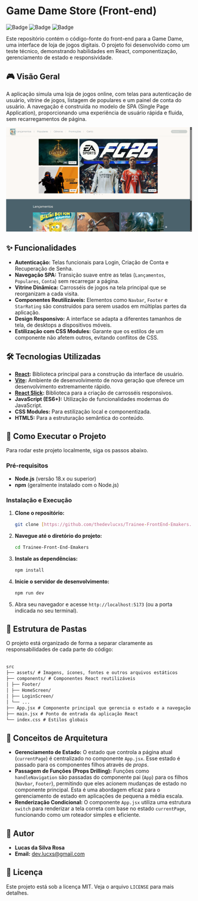 # Game Dame Store (Front-end)

![Badge](https://img.shields.io/badge/status-conclu%C3%ADdo-green)
![Badge](https://img.shields.io/badge/react-18.2.0-blue)
![Badge](https://img.shields.io/badge/vite-5.2.0-purple)

Este repositório contém o código-fonte do front-end para a Game Dame, uma interface de loja de jogos digitais. O projeto foi desenvolvido como um teste técnico, demonstrando habilidades em React, componentização, gerenciamento de estado e responsividade.

## 🎮 Visão Geral

A aplicação simula uma loja de jogos online, com telas para autenticação de usuário, vitrine de jogos, listagem de populares e um painel de conta do usuário. A navegação é construída no modelo de SPA (Single Page Application), proporcionando uma experiência de usuário rápida e fluida, sem recarregamentos de página.

![Screenshot da Aplicação](./Screenshot.png)

## ✨ Funcionalidades

- **Autenticação:** Telas funcionais para Login, Criação de Conta e Recuperação de Senha.
- **Navegação SPA:** Transição suave entre as telas (`Lançamentos`, `Populares`, `Conta`) sem recarregar a página.
- **Vitrine Dinâmica:** Carrosséis de jogos na tela principal que se reorganizam a cada visita.
- **Componentes Reutilizáveis:** Elementos como `Navbar`, `Footer` e `StarRating` são construídos para serem usados em múltiplas partes da aplicação.
- **Design Responsivo:** A interface se adapta a diferentes tamanhos de tela, de desktops a dispositivos móveis.
- **Estilização com CSS Modules:** Garante que os estilos de um componente não afetem outros, evitando conflitos de CSS.

## 🛠️ Tecnologias Utilizadas

- **[React](https://react.dev/):** Biblioteca principal para a construção da interface de usuário.
- **[Vite](https://vitejs.dev/):** Ambiente de desenvolvimento de nova geração que oferece um desenvolvimento extremamente rápido.
- **[React Slick](https://react-slick.neostack.com/):** Biblioteca para a criação de carrosséis responsivos.
- **JavaScript (ES6+):** Utilização de funcionalidades modernas do JavaScript.
- **CSS Modules:** Para estilização local e componentizada.
- **HTML5:** Para a estruturação semântica do conteúdo.

## 🚀 Como Executar o Projeto

Para rodar este projeto localmente, siga os passos abaixo.

### Pré-requisitos

- **Node.js** (versão 18.x ou superior)
- **npm** (geralmente instalado com o Node.js)

### Instalação e Execução

1.  **Clone o repositório:**

    ```bash
    git clone [https://github.com/thedevlucxs/Trainee-FrontEnd-Emakers.git]
    ```

2.  **Navegue até o diretório do projeto:**

    ```bash
    cd Trainee-Front-End-Emakers
    ```

3.  **Instale as dependências:**

    ```bash
    npm install
    ```

4.  **Inicie o servidor de desenvolvimento:**

    ```bash
    npm run dev
    ```

5.  Abra seu navegador e acesse `http://localhost:5173` (ou a porta indicada no seu terminal).

## 📂 Estrutura de Pastas

O projeto está organizado de forma a separar claramente as responsabilidades de cada parte do código:

```

src
├── assets/ # Imagens, ícones, fontes e outros arquivos estáticos
├── components/ # Componentes React reutilizáveis
│ ├── Footer/
│ ├── HomeScreen/
│ ├── LoginScreen/
│ └── ...
├── App.jsx # Componente principal que gerencia o estado e a navegação
├── main.jsx # Ponto de entrada da aplicação React
└── index.css # Estilos globais

```

## 🧠 Conceitos de Arquitetura

- **Gerenciamento de Estado:** O estado que controla a página atual (`currentPage`) é centralizado no componente `App.jsx`. Esse estado é passado para os componentes filhos através de _props_.
- **Passagem de Funções (Props Drilling):** Funções como `handleNavigation` são passadas do componente pai (`App`) para os filhos (`Navbar`, `Footer`), permitindo que eles acionem mudanças de estado no componente principal. Esta é uma abordagem eficaz para o gerenciamento de estado em aplicações de pequena a média escala.
- **Renderização Condicional:** O componente `App.jsx` utiliza uma estrutura `switch` para renderizar a tela correta com base no estado `currentPage`, funcionando como um roteador simples e eficiente.

## 👤 Autor

- **Lucas da Silva Rosa**
- **Email:** dev.lucxs@gmail.com

## 📄 Licença

Este projeto está sob a licença MIT. Veja o arquivo `LICENSE` para mais detalhes.
